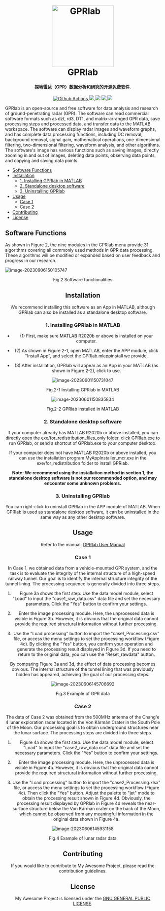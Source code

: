 <h1 align="center">
  <img src="https://raw.githubusercontent.com/erbiaoger/PicGo/main/20230404/202306061528806.jpg" alt="GPRlab" width="200">
      <br>GPRlab<br>
</h1>


<h4 align="center">探地雷达（GPR）数据分析和研究的开源免费软件.</h4>

<p align="center">
  <a href="https://github.com/xiongGPR/GPRlab/actions">
    <img src="https://img.shields.io/github/actions/workflow/status/xiongGPR/GPRlab/release.yml?branch=master&style=flat-square" alt="Github Actions">
  </a>
  <a href="https://goreportcard.com/report/github.com/xiongGPR/GPRlab">
    <img src="https://goreportcard.com/badge/github.com/xiongGPR/GPRlab?style=flat-square">
  </a>
  <img src="https://img.shields.io/github/go-mod/go-version/xiongGPR/GPRlab?style=flat-square">
  <a href="https://github.com/xiongGPR/GPRlab/releases">
    <img src="https://img.shields.io/github/release/xiongGPR/GPRlab/all.svg?style=flat-square">
  </a>
  <a href="https://github.com/xiongGPR/GPRlab/releases/tag/premium">
    <img src="https://img.shields.io/badge/release-Premium-00b4f0?style=flat-square">
  </a>
</p>

GPRlab is an open-source and free software for data analysis and research of ground-penetrating radar (GPR). The software can read commercial software formats such as dzt, rd3, DT1, and matrix-arranged GPR data, save processing steps and processed data, and transfer data to the MATLAB workspace. The software can display radar images and waveform graphs, and has complete data processing functions, including DC removal, background removal, signal gain, mathematical operations, one-dimensional filtering, two-dimensional filtering, waveform analysis, and other algorithms. The software's image has various functions such as saving images, directly zooming in and out of images, deleting data points, observing data points, and copying and saving data points.

- [Software Functions](#software-functions)
- [Installation](#installation)
  - [1. Installing GPRlab in MATLAB](#1-installing-gprlab-in-matlab)
  - [2. Standalone desktop software](#2-standalone-desktop-software)
  - [3. Uninstalling GPRlab](#3-uninstalling-gprlab)
- [Usage](#usage)
  - [Case 1](#case-1)
  - [Case 2](#case-2)
- [Contributing](#contributing)
- [License](#license)


## Software Functions

As shown in Figure 2, the nine modules in the GPRlab menu provide 31 algorithms covering all commonly used methods in GPR data processing. These algorithms will be modified or expanded based on user feedback and progress in our research.

![image-20230606150105747](https://raw.githubusercontent.com/erbiaoger/PicGo/main/20230404/202306061501783.png)

<center> Fig.2 Software functionalities


## Installation

We recommend installing this software as an App in MATLAB, although GPRlab can also be installed as a standalone desktop software.

### 1. Installing GPRlab in MATLAB

- (1) First, make sure MATLAB R2020b or above is installed on your computer.

- (2) As shown in Figure 2-1, open MATLAB, enter the APP module, click "Install App", and select the GPRlab.mlappinstall we provide.

- (3) After installation, GPRlab will appear as an App in your MATLAB (as shown in Figure 2-2), click to use.

![image-20230601150731047](https://raw.githubusercontent.com/erbiaoger/PicGo/main/20230404/202306011507190.png)

<center> Fig.2-1 Installing GPRlab in MATLAB


![image-20230601150835834](https://raw.githubusercontent.com/erbiaoger/PicGo/main/20230404/202306011508880.png)

<center> Fig.2-2 GPRlab installed in MATLAB


### 2. Standalone desktop software

If your computer already has MATLAB R2020b or above installed, you can directly open the exe/for_redistribution_files_only folder, click GPRlab.exe to run GPRlab, or send a shortcut of GPRlab.exe to your computer desktop.

If your computer does not have MATLAB R2020b or above installed, you can use the installation program MyAppInstaller_mcr.exe in the exe/for_redistribution folder to install GPRlab.

**Note: We recommend using the installation method in section 1, the standalone desktop software is not our recommended option, and may encounter some unknown problems.**

### 3. Uninstalling GPRlab

You can right-click to uninstall GPRlab in the APP module of MATLAB. When GPRlab is used as standalone desktop software, it can be uninstalled in the same way as any other desktop software.

## Usage

Refer to the manual: [GPRlab User Manual](https://github.com/xiongGPR/GPRlab/blob/main/docs/GPRlab%20User%20Manual%20-English.pdf)

### Case 1

In Case 1, we obtained data from a vehicle-mounted GPR system, and the task is to evaluate the integrity of the internal structure of a high-speed railway tunnel. Our goal is to identify the internal structure integrity of the tunnel lining. The processing sequence is generally divided into three steps.

1) Figure 3a shows the first step. Use the data model module, select "Load" to input the "case1_raw_data.csv" data file and set the necessary parameters. Click the "Yes" button to confirm your settings.

2) Enter the image processing module. Here, the unprocessed data is visible in Figure 3b. However, it is obvious that the original data cannot provide the required structural information without further processing.

3) Use the "Load processing" button to import the "case1_Processing.csv" file, or access the menu settings to set the processing workflow (Figure 4c). By clicking the "Yes" button, you confirm your operation and generate the processing result displayed in Figure 3d. If you need to return to the original data, you can use the "Reset_rawdata" button.

By comparing Figure 3a and 3d, the effect of data processing becomes obvious. The internal structure of the tunnel lining that was previously hidden has appeared, achieving the goal of our processing steps.

![image-20230606145706692](https://raw.githubusercontent.com/erbiaoger/PicGo/main/20230404/202306061457771.png)

<center> Fig.3 Example of GPR data


### Case 2

The data of Case 2 was obtained from the 500MHz antenna of the Chang'e 4 lunar exploration radar located in the Von Kármán Crater in the South Pole of the Moon. Our processing goal is to obtain underground structures near the lunar surface. The processing steps are divided into three steps.

1) Figure 4a shows the first step. Use the data model module, select "Load" to input the "case2_raw_data.csv" data file and set the necessary parameters. Click the "Yes" button to confirm your settings.

2) Enter the image processing module. Here, the unprocessed data is visible in Figure 4b. However, it is obvious that the original data cannot provide the required structural information without further processing.

3) Use the "Load processing" button to import the "case2_Processing.xlsx" file, or access the menu settings to set the processing workflow (Figure 4c). Then click the "Yes" button. Adjust the palette to "jet" mode to obtain the processing result shown in Figure 4d.
   Obviously, the processing result displayed by GPRlab in Figure 4d reveals the near-surface structure below the Von Kármán crater on the back of the Moon, which cannot be observed from any meaningful information in the original data shown in Figure 4a.

![image-20230606145931158](https://raw.githubusercontent.com/erbiaoger/PicGo/main/20230404/202306061459216.png)

<center> Fig.4 Example of lunar radar data


## Contributing

If you would like to contribute to My Awesome Project, please read the contribution guidelines.

## License

My Awesome Project is licensed under the [GNU GENERAL PUBLIC LICENSE](https://github.com/xiongGPR/GPRlab/blob/main/LICENSE).